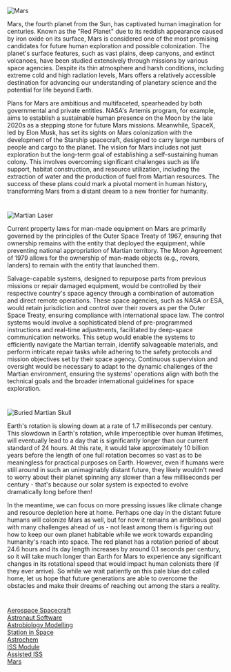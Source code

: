 ![Mars](https://github.com/user-attachments/assets/d3f5d105-ae35-4f67-baba-982dd8ae0a1d)

Mars, the fourth planet from the Sun, has captivated human imagination for centuries. Known as the "Red Planet" due to its reddish appearance caused by iron oxide on its surface, Mars is considered one of the most promising candidates for future human exploration and possible colonization. The planet's surface features, such as vast plains, deep canyons, and extinct volcanoes, have been studied extensively through missions by various space agencies. Despite its thin atmosphere and harsh conditions, including extreme cold and high radiation levels, Mars offers a relatively accessible destination for advancing our understanding of planetary science and the potential for life beyond Earth.

Plans for Mars are ambitious and multifaceted, spearheaded by both governmental and private entities. NASA's Artemis program, for example, aims to establish a sustainable human presence on the Moon by the late 2020s as a stepping stone for future Mars missions. Meanwhile, SpaceX, led by Elon Musk, has set its sights on Mars colonization with the development of the Starship spacecraft, designed to carry large numbers of people and cargo to the planet. The vision for Mars includes not just exploration but the long-term goal of establishing a self-sustaining human colony. This involves overcoming significant challenges such as life support, habitat construction, and resource utilization, including the extraction of water and the production of fuel from Martian resources. The success of these plans could mark a pivotal moment in human history, transforming Mars from a distant dream to a new frontier for humanity.

#

![Martian Laser](https://github.com/user-attachments/assets/b5df8b7a-26e9-4ddb-9263-72ca197cafc3)

Current property laws for man-made equipment on Mars are primarily governed by the principles of the Outer Space Treaty of 1967, ensuring that ownership remains with the entity that deployed the equipment, while preventing national appropriation of Martian territory. The Moon Agreement of 1979 allows for the ownership of man-made objects (e.g., rovers, landers) to remain with the entity that launched them.

Salvage-capable systems, designed to repurpose parts from previous missions or repair damaged equipment, would be controlled by their respective country's space agency through a combination of automation and direct remote operations. These space agencies, such as NASA or ESA, would retain jurisdiction and control over their rovers as per the Outer Space Treaty, ensuring compliance with international space law. The control systems would involve a sophisticated blend of pre-programmed instructions and real-time adjustments, facilitated by deep-space communication networks. This setup would enable the systems to efficiently navigate the Martian terrain, identify salvageable materials, and perform intricate repair tasks while adhering to the safety protocols and mission objectives set by their space agency. Continuous supervision and oversight would be necessary to adapt to the dynamic challenges of the Martian environment, ensuring the systems' operations align with both the technical goals and the broader international guidelines for space exploration.

#

![Buried Martian Skull](https://github.com/user-attachments/assets/d9e00101-c3b8-4ac4-94bf-94e91e3bd4d7)

Earth's rotation is slowing down at a rate of 1.7 milliseconds per century. This slowdown in Earth's rotation, while imperceptible over human lifetimes, will eventually lead to a day that is significantly longer than our current standard of 24 hours. At this rate, it would take approximately 10 billion years before the length of one full rotation becomes so vast as to be meaningless for practical purposes on Earth. However, even if humans were still around in such an unimaginably distant future, they likely wouldn't need to worry about their planet spinning any slower than a few milliseconds per century - that's because our solar system is expected to evolve dramatically long before then!

In the meantime, we can focus on more pressing issues like climate change and resource depletion here at home. Perhaps one day in the distant future humans will colonize Mars as well, but for now it remains an ambitious goal with many challenges ahead of us - not least among them is figuring out how to keep our own planet habitable while we work towards expanding humanity's reach into space. The red planet has a rotation period of about 24.6 hours and its day length increases by around 0.1 seconds per century, so it will take much longer than Earth for Mars to experience any significant changes in its rotational speed that would impact human colonists there (if they ever arrive). So while we wait patiently on this pale blue dot called home, let us hope that future generations are able to overcome the obstacles and make their dreams of reaching out among the stars a reality.

#

[Aerospace Spacecraft](https://github.com/sourceduty/Aerospace_Spacecraft)
<br>
[Astronaut Software](https://chatgpt.com/g/g-F89U0wJa0-astronaut-software)
<br>
[Astrobiology Modelling](https://chatgpt.com/g/g-675ea3ac6b588191b85fb518b3e7a640-astrobiology-modelling)
<br>
[Station in Space](https://chatgpt.com/g/g-RhQ7LG2GQ-station-in-space)
<br>
[Astrochem](https://chatgpt.com/g/g-67e85194e1ec8191ae8b6371778e78c8-astrochem)
<br>
[ISS Module](https://chatgpt.com/g/g-6776da708084819182e560df751a84fa-iss-module)
<br>
[Assisted ISS](https://chatgpt.com/g/g-67aff86c79a88191b6d03e496c9e3080-assisted-iss)
<br>
[Mars](https://chatgpt.com/g/g-aLfw9aF2J-mars)
